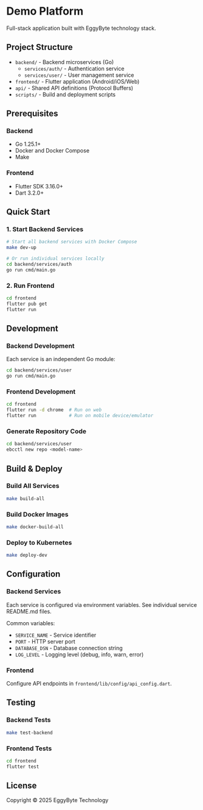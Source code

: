 # Demo Platform

Full-stack application built with EggyByte technology stack.

## Project Structure

- `backend/` - Backend microservices (Go)
  - `services/auth/` - Authentication service
  - `services/user/` - User management service
- `frontend/` - Flutter application (Android/iOS/Web)
- `api/` - Shared API definitions (Protocol Buffers)
- `scripts/` - Build and deployment scripts

## Prerequisites

### Backend
- Go 1.25.1+
- Docker and Docker Compose
- Make

### Frontend
- Flutter SDK 3.16.0+
- Dart 3.2.0+

## Quick Start

### 1. Start Backend Services

```bash
# Start all backend services with Docker Compose
make dev-up

# Or run individual services locally
cd backend/services/auth
go run cmd/main.go
```

### 2. Run Frontend

```bash
cd frontend
flutter pub get
flutter run
```

## Development

### Backend Development

Each service is an independent Go module:

```bash
cd backend/services/user
go run cmd/main.go
```

### Frontend Development

```bash
cd frontend
flutter run -d chrome  # Run on web
flutter run            # Run on mobile device/emulator
```

### Generate Repository Code

```bash
cd backend/services/user
ebcctl new repo <model-name>
```

## Build & Deploy

### Build All Services

```bash
make build-all
```

### Build Docker Images

```bash
make docker-build-all
```

### Deploy to Kubernetes

```bash
make deploy-dev
```

## Configuration

### Backend Services

Each service is configured via environment variables. See individual service README.md files.

Common variables:
- `SERVICE_NAME` - Service identifier
- `PORT` - HTTP server port
- `DATABASE_DSN` - Database connection string
- `LOG_LEVEL` - Logging level (debug, info, warn, error)

### Frontend

Configure API endpoints in `frontend/lib/config/api_config.dart`.

## Testing

### Backend Tests

```bash
make test-backend
```

### Frontend Tests

```bash
cd frontend
flutter test
```

## License

Copyright © 2025 EggyByte Technology
